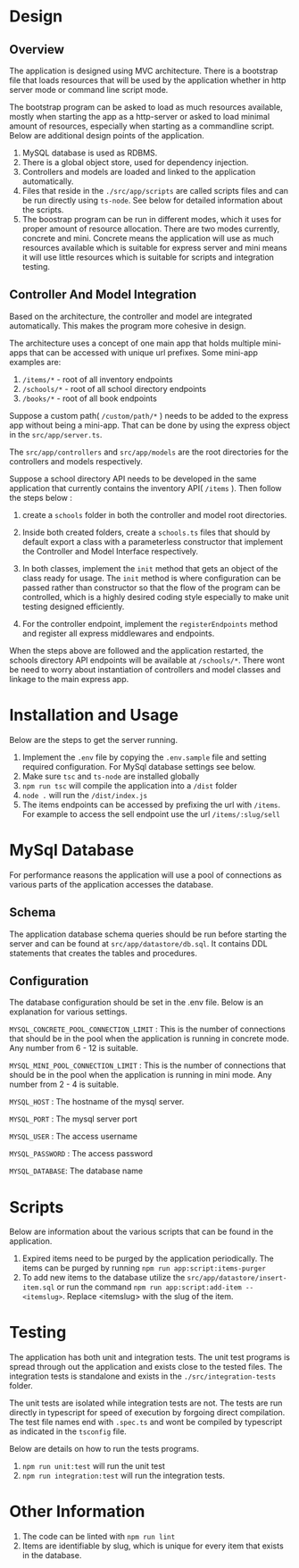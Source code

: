 
# Design

## Overview

The application is designed using MVC architecture. There is a bootstrap file that loads resources that will be used by the application whether in http server mode or command line script mode.

The bootstrap program can be asked to load as much resources available, mostly when starting the app as a http-server or asked to load minimal amount of resources, especially when starting as a commandline script. Below are additional design points of the application.

1) MySQL database is used as RDBMS.
2) There is a global object store, used for dependency injection.
3) Controllers and models are loaded and linked to the application automatically.
4) Files that reside in the `./src/app/scripts` are called scripts files and can be run directly using `ts-node`. See below for detailed information about the scripts.
5) The boostrap program can be run in different modes, which it uses for proper amount of resource allocation. There are two modes currently, concrete and mini. Concrete means the application will use as much resources available which is suitable for express server and mini means it will use little resources which is suitable for scripts and integration testing.

## Controller And Model Integration

Based on the architecture, the controller and model are integrated automatically. This makes the program more cohesive in design.

The architecture uses a concept of one main app that holds multiple mini-apps that can be accessed with unique url prefixes. Some mini-app examples are:

1) `/items/*` - root of all inventory endpoints
2) `/schools/*` - root of all school directory endpoints
3) `/books/*` - root of all book endpoints

Suppose a custom path( `/custom/path/*` ) needs to be added to the express app without being a mini-app. That can be done by using the express object in the `src/app/server.ts`.

The `src/app/controllers` and `src/app/models` are the root directories for the controllers and models respectively.

Suppose a school directory API needs to be developed in the same application that currently contains the inventory API( `/items` ). Then follow the steps below :

1) create a `schools` folder in both the controller and model root directories. 

2) Inside both created folders, create a `schools.ts` files that should by default export a class with a parameterless constructor that implement the Controller and Model Interface respectively.

3) In both classes, implement the `init` method that gets an object of the class ready for usage. The `init` method is where configuration can be passed rather than constructor so that the flow of the program can be controlled, which is a highly desired coding style especially to make unit testing designed efficiently.

4) For the controller endpoint, implement the `registerEndpoints` method and register all express middlewares and endpoints.

When the steps above are followed and the application restarted, the schools directory API endpoints will be available at `/schools/*`. There wont be need to worry about instantiation of controllers and model classes and linkage to the main express app.

# Installation and Usage

Below are the steps to get the server running.

1) Implement the `.env` file by copying the `.env.sample` file and setting required configuration. For MySql database settings see below.
2) Make sure `tsc` and `ts-node` are installed globally
3) `npm run tsc` will compile the application into a `/dist` folder
4) `node .` will run the `/dist/index.js` 
5) The items endpoints can be accessed by prefixing the url with `/items`. For example to access the sell endpoint use the url `/items/:slug/sell`

# MySql Database

For performance reasons the application will use a pool of connections as various parts of the application accesses the database. 

## Schema

The application database schema queries should be run before starting the server and can be found at `src/app/datastore/db.sql`. It contains DDL statements that creates the tables and procedures.

## Configuration

The database configuration should be set in the .env file. Below is an explanation for various settings.

`MYSQL_CONCRETE_POOL_CONNECTION_LIMIT` : This is the number of connections that should be in the pool when the application is running in concrete mode. Any number from 6 - 12 is suitable.

`MYSQL_MINI_POOL_CONNECTION_LIMIT` : This is the number of connections that should be in the pool when the application is running in mini mode. Any number from 2 - 4 is suitable.

`MYSQL_HOST` : The hostname of the mysql server.

`MYSQL_PORT` : The mysql server port

`MYSQL_USER` : The access username

`MYSQL_PASSWORD` : The access password

`MYSQL_DATABASE`: The database name

# Scripts

Below are information about the various scripts that can be found in the application.

1) Expired items need to be purged by the application periodically. The items can be purged by running `npm run app:script:items-purger`
2) To add new items to the database utilize the `src/app/datastore/insert-item.sql` or run the command `npm run app:script:add-item -- <itemslug>`. Replace &lt;itemslug&gt; with the slug of the item.

# Testing

The application has both unit and integration tests. The unit test programs is spread through out the application and exists close to the tested files. The integration tests is standalone and exists in the `./src/integration-tests` folder. 

The unit tests are isolated while integration tests are not. The tests are run directly in typescript for speed of execution by forgoing direct compilation. The test file names end with `.spec.ts` and wont be compiled by typescript as indicated in the `tsconfig` file.

Below are details on how to run the tests programs. 

1) `npm run unit:test` will run the unit test
2) `npm run integration:test` will run the integration tests. 

# Other Information

1) The code can be linted with `npm run lint`
2) Items are identifiable by slug, which is unique for every item that exists in the database.